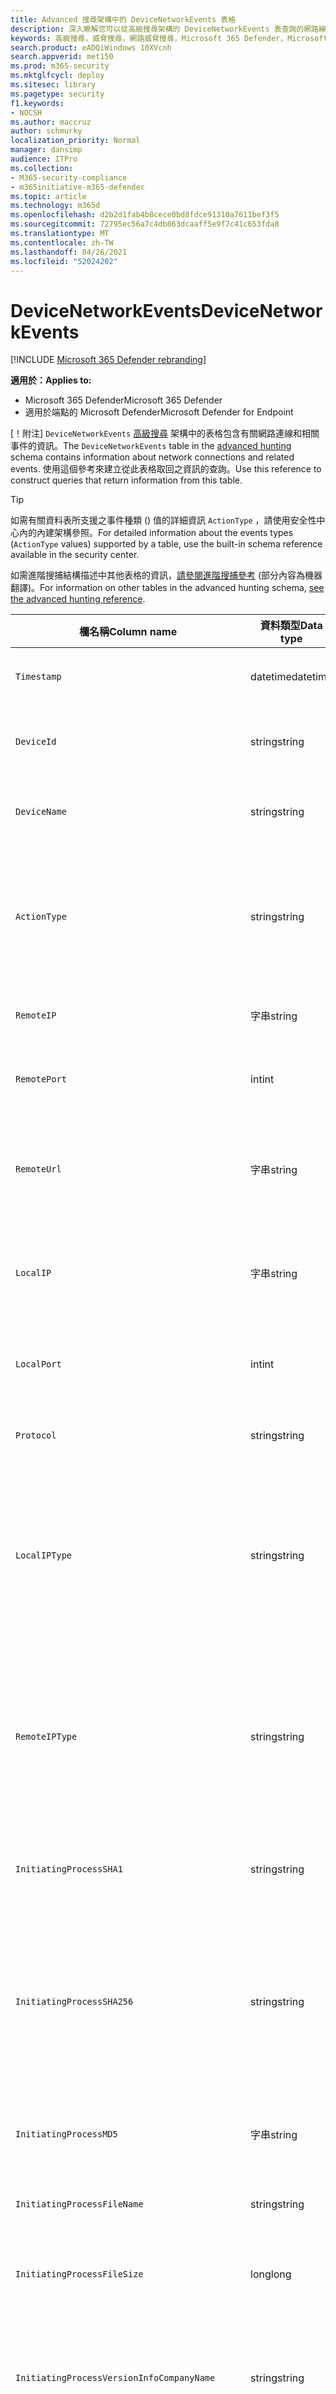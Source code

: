 ```yaml
---
title: Advanced 搜尋架構中的 DeviceNetworkEvents 表格
description: 深入瞭解您可以從高級搜尋架構的 DeviceNetworkEvents 表查詢的網路線上活動
keywords: 高級搜尋，威脅搜尋，網路威脅搜尋，Microsoft 365 Defender，Microsoft 365，m365，search，query，遙測，schema reference，kusto，table，column，data type，devicenetworkevents，NetworkCommunicationEvents，network connection，遠端 ip，本機 ip
search.product: eADQiWindows 10XVcnh
search.appverid: met150
ms.prod: m365-security
ms.mktglfcycl: deploy
ms.sitesec: library
ms.pagetype: security
f1.keywords:
- NOCSH
ms.author: maccruz
author: schmurky
localization_priority: Normal
manager: dansimp
audience: ITPro
ms.collection:
- M365-security-compliance
- m365initiative-m365-defender
ms.topic: article
ms.technology: m365d
ms.openlocfilehash: d2b2d1fab4b8cece0bd8fdce91310a7611bef3f5
ms.sourcegitcommit: 72795ec56a7c4db863dcaaff5e9f7c41c653fda8
ms.translationtype: MT
ms.contentlocale: zh-TW
ms.lasthandoff: 04/26/2021
ms.locfileid: "52024202"
---
```

# <a name="devicenetworkevents"></a><span data-ttu-id="56c29-104">DeviceNetworkEvents</span><span class="sxs-lookup"><span data-stu-id="56c29-104">DeviceNetworkEvents</span></span>

[!INCLUDE [Microsoft 365 Defender rebranding](../includes/microsoft-defender.md)]


<span data-ttu-id="56c29-105">**適用於：**</span><span class="sxs-lookup"><span data-stu-id="56c29-105">**Applies to:**</span></span>
- <span data-ttu-id="56c29-106">Microsoft 365 Defender</span><span class="sxs-lookup"><span data-stu-id="56c29-106">Microsoft 365 Defender</span></span>
- <span data-ttu-id="56c29-107">適用於端點的 Microsoft Defender</span><span class="sxs-lookup"><span data-stu-id="56c29-107">Microsoft Defender for Endpoint</span></span>



<span data-ttu-id="56c29-108">[！附注] `DeviceNetworkEvents` [高級搜尋](advanced-hunting-overview.md) 架構中的表格包含有關網路連線和相關事件的資訊。</span><span class="sxs-lookup"><span data-stu-id="56c29-108">The `DeviceNetworkEvents` table in the [advanced hunting](advanced-hunting-overview.md) schema contains information about network connections and related events.</span></span> <span data-ttu-id="56c29-109">使用這個參考來建立從此表格取回之資訊的查詢。</span><span class="sxs-lookup"><span data-stu-id="56c29-109">Use this reference to construct queries that return information from this table.</span></span>

>[!TIP]
> <span data-ttu-id="56c29-110">如需有關資料表所支援之事件種類 () 值的詳細資訊 `ActionType` ，請使用安全性中心內的內建架構參照。</span><span class="sxs-lookup"><span data-stu-id="56c29-110">For detailed information about the events types (`ActionType` values) supported by a table, use the built-in schema reference available in the security center.</span></span>

<span data-ttu-id="56c29-111">如需進階搜捕結構描述中其他表格的資訊，[請參閱進階搜捕參考](advanced-hunting-schema-tables.md) (部分內容為機器翻譯)。</span><span class="sxs-lookup"><span data-stu-id="56c29-111">For information on other tables in the advanced hunting schema, [see the advanced hunting reference](advanced-hunting-schema-tables.md).</span></span>

| <span data-ttu-id="56c29-112">欄名稱</span><span class="sxs-lookup"><span data-stu-id="56c29-112">Column name</span></span> | <span data-ttu-id="56c29-113">資料類型</span><span class="sxs-lookup"><span data-stu-id="56c29-113">Data type</span></span> | <span data-ttu-id="56c29-114">描述</span><span class="sxs-lookup"><span data-stu-id="56c29-114">Description</span></span> |
|-------------|-----------|-------------|
| `Timestamp` | <span data-ttu-id="56c29-115">datetime</span><span class="sxs-lookup"><span data-stu-id="56c29-115">datetime</span></span> | <span data-ttu-id="56c29-116">事件記錄的日期和時間</span><span class="sxs-lookup"><span data-stu-id="56c29-116">Date and time when the event was recorded</span></span> |
| `DeviceId` | <span data-ttu-id="56c29-117">string</span><span class="sxs-lookup"><span data-stu-id="56c29-117">string</span></span> | <span data-ttu-id="56c29-118">服務中電腦的唯一識別碼</span><span class="sxs-lookup"><span data-stu-id="56c29-118">Unique identifier for the machine in the service</span></span> |
| `DeviceName` | <span data-ttu-id="56c29-119">string</span><span class="sxs-lookup"><span data-stu-id="56c29-119">string</span></span> | <span data-ttu-id="56c29-120">電腦的完整網域名稱 (FQDN)</span><span class="sxs-lookup"><span data-stu-id="56c29-120">Fully qualified domain name (FQDN) of the machine</span></span> |
| `ActionType` | <span data-ttu-id="56c29-121">string</span><span class="sxs-lookup"><span data-stu-id="56c29-121">string</span></span> | <span data-ttu-id="56c29-122">觸發事件的活動類型。</span><span class="sxs-lookup"><span data-stu-id="56c29-122">Type of activity that triggered the event.</span></span> <span data-ttu-id="56c29-123">如需詳細資訊，請參閱[入口網站內架構參考](advanced-hunting-schema-tables.md?#get-schema-information-in-the-security-center)</span><span class="sxs-lookup"><span data-stu-id="56c29-123">See the [in-portal schema reference](advanced-hunting-schema-tables.md?#get-schema-information-in-the-security-center) for details</span></span> |
| `RemoteIP` | <span data-ttu-id="56c29-124">字串</span><span class="sxs-lookup"><span data-stu-id="56c29-124">string</span></span> | <span data-ttu-id="56c29-125">連線到的 IP 位址</span><span class="sxs-lookup"><span data-stu-id="56c29-125">IP address that was being connected to</span></span> |
| `RemotePort` | <span data-ttu-id="56c29-126">int</span><span class="sxs-lookup"><span data-stu-id="56c29-126">int</span></span> | <span data-ttu-id="56c29-127">連線的遠端裝置上的 TCP 埠</span><span class="sxs-lookup"><span data-stu-id="56c29-127">TCP port on the remote device that was being connected to</span></span> |
| `RemoteUrl` | <span data-ttu-id="56c29-128">字串</span><span class="sxs-lookup"><span data-stu-id="56c29-128">string</span></span> | <span data-ttu-id="56c29-129">已連線到的 URL 或完整網域名稱 (FQDN)</span><span class="sxs-lookup"><span data-stu-id="56c29-129">URL or fully qualified domain name (FQDN) that was being connected to</span></span> |
| `LocalIP` | <span data-ttu-id="56c29-130">字串</span><span class="sxs-lookup"><span data-stu-id="56c29-130">string</span></span> | <span data-ttu-id="56c29-131">指派給通訊期間使用之本機電腦的 IP 位址</span><span class="sxs-lookup"><span data-stu-id="56c29-131">IP address assigned to the local machine used during communication</span></span> |
| `LocalPort` | <span data-ttu-id="56c29-132">int</span><span class="sxs-lookup"><span data-stu-id="56c29-132">int</span></span> | <span data-ttu-id="56c29-133">通訊期間使用的本機電腦上的 TCP 埠</span><span class="sxs-lookup"><span data-stu-id="56c29-133">TCP port on the local machine used during communication</span></span> |
| `Protocol` | <span data-ttu-id="56c29-134">string</span><span class="sxs-lookup"><span data-stu-id="56c29-134">string</span></span> | <span data-ttu-id="56c29-135">通訊期間使用的通訊協定</span><span class="sxs-lookup"><span data-stu-id="56c29-135">Protocol used during the communication</span></span> |
| `LocalIPType` | <span data-ttu-id="56c29-136">string</span><span class="sxs-lookup"><span data-stu-id="56c29-136">string</span></span> | <span data-ttu-id="56c29-137">IP 位址的類型，例如 Public、Private、Reserved、環回、Teredo、FourToSixMapping 及廣播</span><span class="sxs-lookup"><span data-stu-id="56c29-137">Type of IP address, for example Public, Private, Reserved, Loopback, Teredo, FourToSixMapping, and Broadcast</span></span> |
| `RemoteIPType` | <span data-ttu-id="56c29-138">string</span><span class="sxs-lookup"><span data-stu-id="56c29-138">string</span></span> | <span data-ttu-id="56c29-139">IP 位址的類型，例如 Public、Private、Reserved、環回、Teredo、FourToSixMapping 及廣播</span><span class="sxs-lookup"><span data-stu-id="56c29-139">Type of IP address, for example Public, Private, Reserved, Loopback, Teredo, FourToSixMapping, and Broadcast</span></span> |
| `InitiatingProcessSHA1` | <span data-ttu-id="56c29-140">string</span><span class="sxs-lookup"><span data-stu-id="56c29-140">string</span></span> | <span data-ttu-id="56c29-141">啟動事件) 的處理常式 (映射檔 SHA-1</span><span class="sxs-lookup"><span data-stu-id="56c29-141">SHA-1 of the process (image file) that initiated the event</span></span> |
| `InitiatingProcessSHA256` | <span data-ttu-id="56c29-142">string</span><span class="sxs-lookup"><span data-stu-id="56c29-142">string</span></span> | <span data-ttu-id="56c29-143">啟動事件) 的處理常式 (映射檔 SHA-256。</span><span class="sxs-lookup"><span data-stu-id="56c29-143">SHA-256 of the process (image file) that initiated the event.</span></span> <span data-ttu-id="56c29-144">此欄位通常未填入，可取得時請使用 SHA1 欄。</span><span class="sxs-lookup"><span data-stu-id="56c29-144">This field is usually not populated — use the SHA1 column when available.</span></span> |
| `InitiatingProcessMD5` | <span data-ttu-id="56c29-145">字串</span><span class="sxs-lookup"><span data-stu-id="56c29-145">string</span></span> | <span data-ttu-id="56c29-146">啟動事件之程式 (映射檔) 的 MD5 雜湊</span><span class="sxs-lookup"><span data-stu-id="56c29-146">MD5 hash of the process (image file) that initiated the event</span></span> |
| `InitiatingProcessFileName` | <span data-ttu-id="56c29-147">string</span><span class="sxs-lookup"><span data-stu-id="56c29-147">string</span></span> | <span data-ttu-id="56c29-148">啟動事件的進程名稱</span><span class="sxs-lookup"><span data-stu-id="56c29-148">Name of the process that initiated the event</span></span> |
| `InitiatingProcessFileSize` | <span data-ttu-id="56c29-149">long</span><span class="sxs-lookup"><span data-stu-id="56c29-149">long</span></span> | <span data-ttu-id="56c29-150">執行事件處理常式的檔案大小</span><span class="sxs-lookup"><span data-stu-id="56c29-150">Size of the file that ran the process responsible for the event</span></span> |
| `InitiatingProcessVersionInfoCompanyName` | <span data-ttu-id="56c29-151">string</span><span class="sxs-lookup"><span data-stu-id="56c29-151">string</span></span> | <span data-ttu-id="56c29-152">處理常式 (映射檔的版本資訊中) 負責事件的公司名稱</span><span class="sxs-lookup"><span data-stu-id="56c29-152">Company name from the version information of the process (image file) responsible for the event</span></span> |
| `InitiatingProcessVersionInfoProductName` | <span data-ttu-id="56c29-153">string</span><span class="sxs-lookup"><span data-stu-id="56c29-153">string</span></span> | <span data-ttu-id="56c29-154">處理常式 (映射檔的版本資訊中的產品名稱) 該事件的負責人</span><span class="sxs-lookup"><span data-stu-id="56c29-154">Product name from the version information of the process (image file) responsible for the event</span></span> |
| `InitiatingProcessVersionInfoProductVersion` | <span data-ttu-id="56c29-155">string</span><span class="sxs-lookup"><span data-stu-id="56c29-155">string</span></span> | <span data-ttu-id="56c29-156"> (映射檔的版本資訊中的產品版本) 負責事件的處理常式</span><span class="sxs-lookup"><span data-stu-id="56c29-156">Product version from the version information of the process (image file) responsible for the event</span></span> |
| `InitiatingProcessVersionInfoInternalFileName` | <span data-ttu-id="56c29-157">string</span><span class="sxs-lookup"><span data-stu-id="56c29-157">string</span></span> | <span data-ttu-id="56c29-158">處理常式 (映射檔的版本資訊中的內部檔案名) 負責事件</span><span class="sxs-lookup"><span data-stu-id="56c29-158">Internal file name from the version information of the process (image file) responsible for the event</span></span> |
| `InitiatingProcessVersionInfoOriginalFileName` | <span data-ttu-id="56c29-159">string</span><span class="sxs-lookup"><span data-stu-id="56c29-159">string</span></span> | <span data-ttu-id="56c29-160">處理常式 (映射檔的版本資訊中的原始檔案名) 負責事件。</span><span class="sxs-lookup"><span data-stu-id="56c29-160">Original file name from the version information of the process (image file) responsible for the event</span></span> |
| `InitiatingProcessVersionInfoFileDescription` | <span data-ttu-id="56c29-161">string</span><span class="sxs-lookup"><span data-stu-id="56c29-161">string</span></span> | <span data-ttu-id="56c29-162">處理常式 (映射檔的版本資訊的描述) 該事件的負責人</span><span class="sxs-lookup"><span data-stu-id="56c29-162">Description from the version information of the process (image file) responsible for the event</span></span> |
| `InitiatingProcessId` | <span data-ttu-id="56c29-163">int</span><span class="sxs-lookup"><span data-stu-id="56c29-163">int</span></span> | <span data-ttu-id="56c29-164">啟動事件之程式的進程識別碼 (PID) </span><span class="sxs-lookup"><span data-stu-id="56c29-164">Process ID (PID) of the process that initiated the event</span></span> |
| `InitiatingProcessCommandLine` | <span data-ttu-id="56c29-165">string</span><span class="sxs-lookup"><span data-stu-id="56c29-165">string</span></span> | <span data-ttu-id="56c29-166">用來執行啟動事件之處理常式的命令列</span><span class="sxs-lookup"><span data-stu-id="56c29-166">Command line used to run the process that initiated the event</span></span> |
| `InitiatingProcessCreationTime` | <span data-ttu-id="56c29-167">datetime</span><span class="sxs-lookup"><span data-stu-id="56c29-167">datetime</span></span> | <span data-ttu-id="56c29-168">啟動事件處理常式的日期和時間</span><span class="sxs-lookup"><span data-stu-id="56c29-168">Date and time when the process that initiated the event was started</span></span> |
| `InitiatingProcessFolderPath` | <span data-ttu-id="56c29-169">string</span><span class="sxs-lookup"><span data-stu-id="56c29-169">string</span></span> | <span data-ttu-id="56c29-170">包含初始化事件之處理 (映射檔) 程式的資料夾</span><span class="sxs-lookup"><span data-stu-id="56c29-170">Folder containing the process (image file) that initiated the event</span></span> |
| `InitiatingProcessParentFileName` | <span data-ttu-id="56c29-171">string</span><span class="sxs-lookup"><span data-stu-id="56c29-171">string</span></span> | <span data-ttu-id="56c29-172">產生負責事件之處理常式的父進程名稱</span><span class="sxs-lookup"><span data-stu-id="56c29-172">Name of the parent process that spawned the process responsible for the event</span></span> |
| `InitiatingProcessParentId` | <span data-ttu-id="56c29-173">int</span><span class="sxs-lookup"><span data-stu-id="56c29-173">int</span></span> | <span data-ttu-id="56c29-174">產生負責事件之處理常式之父進程的進程識別碼 (PID) </span><span class="sxs-lookup"><span data-stu-id="56c29-174">Process ID (PID) of the parent process that spawned the process responsible for the event</span></span> |
| `InitiatingProcessParentCreationTime` | <span data-ttu-id="56c29-175">datetime</span><span class="sxs-lookup"><span data-stu-id="56c29-175">datetime</span></span> | <span data-ttu-id="56c29-176">啟動事件之處理常式的父項時的日期和時間</span><span class="sxs-lookup"><span data-stu-id="56c29-176">Date and time when the parent of the process responsible for the event was started</span></span> |
| `InitiatingProcessAccountDomain` | <span data-ttu-id="56c29-177">string</span><span class="sxs-lookup"><span data-stu-id="56c29-177">string</span></span> | <span data-ttu-id="56c29-178">執行負責事件之處理常式之帳戶的網域</span><span class="sxs-lookup"><span data-stu-id="56c29-178">Domain of the account that ran the process responsible for the event</span></span> |
| `InitiatingProcessAccountName` | <span data-ttu-id="56c29-179">string</span><span class="sxs-lookup"><span data-stu-id="56c29-179">string</span></span> | <span data-ttu-id="56c29-180">負責事件之處理常式的帳戶使用者名稱</span><span class="sxs-lookup"><span data-stu-id="56c29-180">User name of the account that ran the process responsible for the event</span></span> |
| `InitiatingProcessAccountSid` | <span data-ttu-id="56c29-181">string</span><span class="sxs-lookup"><span data-stu-id="56c29-181">string</span></span> | <span data-ttu-id="56c29-182">執行事件負責處理之帳戶的安全性識別碼 (SID) </span><span class="sxs-lookup"><span data-stu-id="56c29-182">Security Identifier (SID) of the account that ran the process responsible for the event</span></span> |
| `InitiatingProcessAccountUpn` | <span data-ttu-id="56c29-183">string</span><span class="sxs-lookup"><span data-stu-id="56c29-183">string</span></span> | <span data-ttu-id="56c29-184">執行事件負責之帳戶的使用者主要名稱 (UPN) </span><span class="sxs-lookup"><span data-stu-id="56c29-184">User principal name (UPN) of the account that ran the process responsible for the event</span></span> |
| `InitiatingProcessAccountObjectId` | <span data-ttu-id="56c29-185">string</span><span class="sxs-lookup"><span data-stu-id="56c29-185">string</span></span> | <span data-ttu-id="56c29-186">執行負責事件之處理常式之使用者帳戶的 Azure AD 物件識別碼</span><span class="sxs-lookup"><span data-stu-id="56c29-186">Azure AD object ID of the user account that ran the process responsible for the event</span></span> |
| `InitiatingProcessIntegrityLevel` | <span data-ttu-id="56c29-187">string</span><span class="sxs-lookup"><span data-stu-id="56c29-187">string</span></span> | <span data-ttu-id="56c29-188">啟動事件之處理常式的完整性層級。</span><span class="sxs-lookup"><span data-stu-id="56c29-188">Integrity level of the process that initiated the event.</span></span> <span data-ttu-id="56c29-189">Windows 會根據某些特性（例如從網際網路下載）將完整性層級指派給處理常式。</span><span class="sxs-lookup"><span data-stu-id="56c29-189">Windows assigns integrity levels to processes based on certain characteristics, such as if they were launched from an internet download.</span></span> <span data-ttu-id="56c29-190">這些完整性層級會影響資源的許可權</span><span class="sxs-lookup"><span data-stu-id="56c29-190">These integrity levels influence permissions to resources</span></span> |
| `InitiatingProcessTokenElevation` | <span data-ttu-id="56c29-191">string</span><span class="sxs-lookup"><span data-stu-id="56c29-191">string</span></span> | <span data-ttu-id="56c29-192">指出是否存在使用者存取控制的 Token 類型 (UAC) 許可權提升會套用至啟動事件的程式。</span><span class="sxs-lookup"><span data-stu-id="56c29-192">Token type indicating the presence or absence of User Access Control (UAC) privilege elevation applied to the process that initiated the event</span></span> |
| `ReportId` | <span data-ttu-id="56c29-193">long</span><span class="sxs-lookup"><span data-stu-id="56c29-193">long</span></span> | <span data-ttu-id="56c29-194">以重複計數器為基礎的事件識別碼。</span><span class="sxs-lookup"><span data-stu-id="56c29-194">Event identifier based on a repeating counter.</span></span> <span data-ttu-id="56c29-195">若要識別唯一的事件，此資料行必須與 DeviceName 及 Timestamp 資料行一起使用</span><span class="sxs-lookup"><span data-stu-id="56c29-195">To identify unique events, this column must be used in conjunction with the DeviceName and Timestamp columns</span></span> |
| `AppGuardContainerId` | <span data-ttu-id="56c29-196">string</span><span class="sxs-lookup"><span data-stu-id="56c29-196">string</span></span> | <span data-ttu-id="56c29-197">Application Guard 用來隔離瀏覽器活動的虛擬容器識別碼</span><span class="sxs-lookup"><span data-stu-id="56c29-197">Identifier for the virtualized container used by Application Guard to isolate browser activity</span></span> |
| `AdditionalFields` | <span data-ttu-id="56c29-198">string</span><span class="sxs-lookup"><span data-stu-id="56c29-198">string</span></span> | <span data-ttu-id="56c29-199">有關 JSON 陣列格式之事件的其他資訊</span><span class="sxs-lookup"><span data-stu-id="56c29-199">Additional information about the event in JSON array format</span></span> |

## <a name="related-topics"></a><span data-ttu-id="56c29-200">相關主題</span><span class="sxs-lookup"><span data-stu-id="56c29-200">Related topics</span></span>
- [<span data-ttu-id="56c29-201">進階搜捕概觀</span><span class="sxs-lookup"><span data-stu-id="56c29-201">Advanced hunting overview</span></span>](advanced-hunting-overview.md)
- [<span data-ttu-id="56c29-202">了解查詢語言</span><span class="sxs-lookup"><span data-stu-id="56c29-202">Learn the query language</span></span>](advanced-hunting-query-language.md)
- [<span data-ttu-id="56c29-203">使用共用查詢</span><span class="sxs-lookup"><span data-stu-id="56c29-203">Use shared queries</span></span>](advanced-hunting-shared-queries.md)
- [<span data-ttu-id="56c29-204">跨裝置、電子郵件、應用程式和身分識別搜捕</span><span class="sxs-lookup"><span data-stu-id="56c29-204">Hunt across devices, emails, apps, and identities</span></span>](advanced-hunting-query-emails-devices.md)
- [<span data-ttu-id="56c29-205">了解結構描述</span><span class="sxs-lookup"><span data-stu-id="56c29-205">Understand the schema</span></span>](advanced-hunting-schema-tables.md)
- [<span data-ttu-id="56c29-206">套用查詢最佳做法</span><span class="sxs-lookup"><span data-stu-id="56c29-206">Apply query best practices</span></span>](advanced-hunting-best-practices.md)
